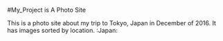 #My_Project is A Photo Site

This is a photo site about my trip to Tokyo, Japan in December of 2016. It has images sorted by location.
:Japan:
